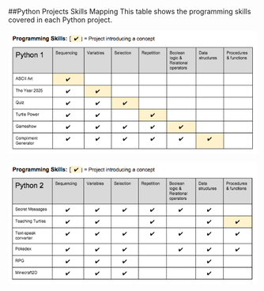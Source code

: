 ##Python Projects Skills Mapping
This table shows the programming skills covered in each Python project.

![Python 1](images/mapping/python1map.png)

![Python 2](images/mapping/python2map.png)

